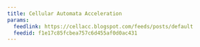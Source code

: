 ```yaml
---
title: Cellular Automata Acceleration
params:
  feedlink: https://cellacc.blogspot.com/feeds/posts/default
  feedid: f1e17c85fcbea757c6d455af0d0ac431
---
```

